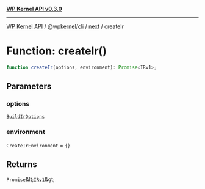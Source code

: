 [**WP Kernel API v0.3.0**](../../../../../README.md)

---

[WP Kernel API](../../../../../README.md) / [@wpkernel/cli](../../../README.md) / [next](../README.md) / createIr

# Function: createIr()

```ts
function createIr(options, environment): Promise<IRv1>;
```

## Parameters

### options

[`BuildIrOptions`](../../../interfaces/BuildIrOptions.md)

### environment

`CreateIrEnvironment` = `{}`

## Returns

`Promise`\&lt;[`IRv1`](../../../interfaces/IRv1.md)\&gt;
